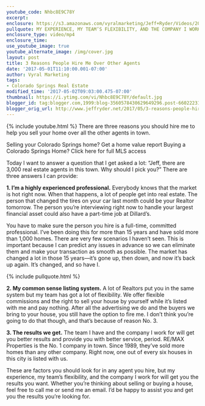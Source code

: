 ```yaml
---
youtube_code: Nhbc8E9C78Y
excerpt:
enclosure: https://s3.amazonaws.com/vyralmarketing/Jeff+Ryder/Videos/2017/3+Reasons+People+Hire+Me+Over+Other+Agents+-+Colorado+Springs+Real+Estate+Agent.mp4
pullquote: MY EXPERIENCE, MY TEAM’S FLEXIBILITY, AND THE COMPANY I WORK FOR WILL GET YOU THE RESULTS YOU’RE LOOKING FOR.
enclosure_type: video/mp4
enclosure_time:
use_youtube_image: true
youtube_alternate_image: /img/cover.jpg
layout: post
title: 3 Reasons People Hire Me Over Other Agents
date: '2017-05-01T11:10:00.001-07:00'
author: Vyral Marketing
tags:
- Colorado Springs Real Estate
modified_time: '2017-05-02T09:03:00.475-07:00'
thumbnail: https://i.ytimg.com/vi/Nhbc8E9C78Y/default.jpg
blogger_id: tag:blogger.com,1999:blog-3560578430629649296.post-660222318533107892
blogger_orig_url: http://www.jeffryder.net/2017/05/3-reasons-people-hire-me-over-other.html
---
```

{% include youtube.html %}
There are three reasons you should hire me to help you sell your home over all the other agents in town.

Selling your Colorado Springs home? Get a home value report
Buying a Colorado Springs Home? Click here for full MLS access

Today I want to answer a question that I get asked a lot: “Jeff, there are 3,000 real estate agents in this town. Why should I pick you?” There are three answers I can provide:

**1. I’m a highly experienced professional.** Everybody knows that the market is hot right now. When that happens, a lot of people get into real estate. The person that changed the tires on your car last month could be your Realtor tomorrow. The person you’re interviewing right now to handle your largest financial asset could also have a part-time job at Dillard’s.

You have to make sure the person you hire is a full-time, committed professional. I’ve been doing this for more than 15 years and have sold more than 1,000 homes. There are very few scenarios I haven’t seen. This is important because I can predict any issues in advance so we can eliminate them and make your transaction as smooth as possible. The market has changed a lot in those 15 years—it’s gone up, then down, and now it’s back up again. It’s changed, and so have I.

{% include pullquote.html %}

**2. My common sense listing system.** A lot of Realtors put you in the same system but my team has got a lot of flexibility. We offer flexible commissions and the right to sell your house by yourself while it’s listed with me and pay nothing. After all the advertising we do and the buyers we bring to your house, you still have the option to fire me. I don’t think you’re going to do that though, and that’s because of reason No. 3.

**3. The results we get.** The team I have and the company I work for will get you better results and provide you with better service, period. RE/MAX Properties is the No. 1 company in town. Since 1989, they’ve sold more homes than any other company. Right now, one out of every six houses in this city is listed with us.

These are factors you should look for in any agent you hire, but my experience, my team’s flexibility, and the company I work for will get you the results you want. Whether you’re thinking about selling or buying a house, feel free to call me or send me an email. I’d be happy to assist you and get you the results you’re looking for.
